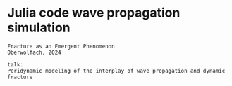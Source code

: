 
# Julia code wave propagation simulation
```
Fracture as an Emergent Phenomenon
Oberwolfach, 2024

talk:
Peridynamic modeling of the interplay of wave propagation and dynamic fracture
```